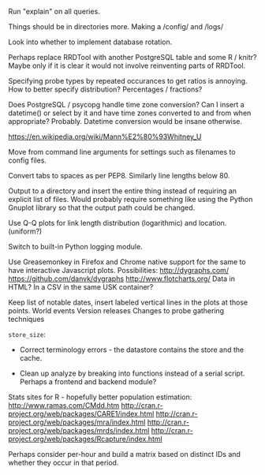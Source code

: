 Run "explain" on all queries.

Things should be in directories more. Making a /config/ and /logs/

Look into whether to implement database rotation.

Perhaps replace RRDTool with another PostgreSQL table and some R / knitr? Maybe only if it is clear it would not involve reinventing parts of RRDTool.

Specifying probe types by repeated occurances to get ratios is annoying. How to better specify distribution? Percentages / fractions?

Does PostgreSQL / psycopg handle time zone conversion? Can I insert a datetime() or select by it and have time zones converted to and from when appropriate?
    Probably. Datetime conversion would be insane otherwise.

https://en.wikipedia.org/wiki/Mann%E2%80%93Whitney_U

Move from command line arguments for settings such as filenames to config
files.

Convert tabs to spaces as per PEP8.
	Similarly line lengths below 80.

Output to a directory and insert the entire thing instead of requiring an explicit list of files.
	Would probably require something like using the Python Gnuplot library so that the output path could be changed.

Use Q-Q plots for link length distribution (logarithmic) and location. (uniform?)

Switch to built-in Python logging module.

Use Greasemonkey in Firefox and Chrome native support for the same to have interactive Javascript plots.
    Possibilities:
        http://dygraphs.com/
        https://github.com/danvk/dygraphs
        http://www.flotcharts.org/
    Data in HTML? In a CSV in the same USK container?

Keep list of notable dates, insert labeled vertical lines in the plots at those points.
    World events
    Version releases
    Changes to probe gathering techniques

`store_size`:

* Correct terminology errors - the datastore contains the store and the cache.

* Clean up analyze by breaking into functions instead of a serial script. Perhaps a frontend and backend module?

Stats sites for R - hopefully better population estimation:
http://www.ramas.com/CMdd.htm
http://cran.r-project.org/web/packages/CARE1/index.html
http://cran.r-project.org/web/packages/mra/index.html
http://cran.r-project.org/web/packages/mrds/index.html
http://cran.r-project.org/web/packages/Rcapture/index.html

Perhaps consider per-hour and build a matrix based on distinct IDs and whether they occur in that period.
